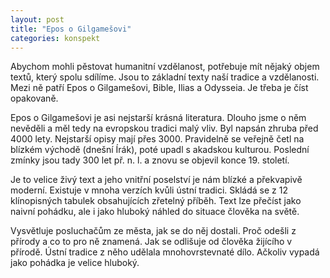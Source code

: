```yaml
---
layout: post
title: "Epos o Gilgamešovi"
categories: konspekt
---
```

Abychom mohli pěstovat humanitní vzdělanost, potřebuje mít
nějaký objem textů, který spolu sdílíme. Jsou to základní
texty naší tradice a vzdělanosti. Mezi ně patří Epos o
Gilgamešovi, Bible, Ilias a Odysseia. Je třeba je číst
opakovaně.

Epos o Gilgamešovi je asi nejstarší krásná literatura.
Dlouho jsme o něm nevěděli a měl tedy na evropskou tradici
malý vliv. Byl napsán zhruba před 4000 lety. Nejstarší opisy
mají přes 3000. Pravidelně se veřejně četl na blízkém
východě (dnešní Írák), poté upadl s akadskou kulturou.
Poslední zmínky jsou tady 300 let př. n. l. a znovu se
objevil konce 19. století.

Je to velice živý text a jeho vnitřní poselství je nám
blízké a překvapivě moderní. Existuje v mnoha verzích kvůli
ústní tradici. Skládá se z 12 klínopisných tabulek
obsahujících zřetelný příběh. Text lze přečíst jako naivní
pohádku, ale i jako hluboký náhled do situace člověka
na světě.

Vysvětluje posluchačům ze města, jak se do něj dostali. Proč
odešli z přírody a co to pro ně znamená. Jak se odlišuje od
člověka žijícího v přírodě. Ústní tradice z něho udělala
mnohovrstevnaté dílo. Ačkoliv vypadá jako pohádka je velice
hluboký.
